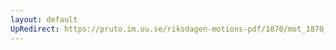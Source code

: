 ```yaml
---
layout: default
UpRedirect: https://pruto.im.uu.se/riksdagen-motions-pdf/1870/mot_1870__fk__22/mot_1870__fk__22-001.pdf
---
```

